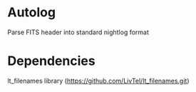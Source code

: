 # Autolog
Parse FITS header into standard nightlog format

# Dependencies
lt_filenames library (https://github.com/LivTel/lt_filenames.git)
